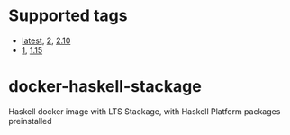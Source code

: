 # Supported tags

 * [latest](Dockerfile), [2](2/Dockerfile), [2.10](2/Dockerfile)
 * [1](1/Dockerfile), [1.15](1/Dockerfile)

# docker-haskell-stackage
Haskell docker image with LTS Stackage, with Haskell Platform packages preinstalled

